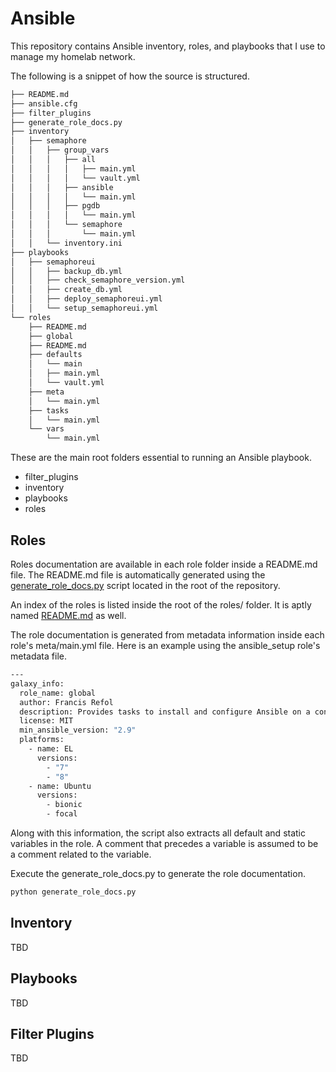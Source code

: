 # Ansible

This repository contains Ansible inventory, roles, and playbooks that I use to manage my homelab network.

The following is a snippet of how the source is structured.

``` bash
├── README.md
├── ansible.cfg
├── filter_plugins
├── generate_role_docs.py
├── inventory
│   ├── semaphore
│   │   ├── group_vars
│   │   │   ├── all
│   │   │   │   ├── main.yml
│   │   │   │   └── vault.yml
│   │   │   ├── ansible
│   │   │   │   └── main.yml
│   │   │   ├── pgdb
│   │   │   │   └── main.yml
│   │   │   └── semaphore
│   │   │       └── main.yml
│   │   └── inventory.ini
├── playbooks
│   ├── semaphoreui
│   │   ├── backup_db.yml
│   │   ├── check_semaphore_version.yml
│   │   ├── create_db.yml
│   │   ├── deploy_semaphoreui.yml
│   │   └── setup_semaphoreui.yml
└── roles
    ├── README.md
    ├── global
    ├── README.md
    ├── defaults
    │   └── main
    │   ├── main.yml
    │   └── vault.yml
    ├── meta
    │   └── main.yml
    ├── tasks
    │   └── main.yml
    └── vars
        └── main.yml
```

These are the main root folders essential to running an Ansible playbook.

- filter_plugins
- inventory
- playbooks
- roles

## Roles

Roles documentation are available in each role folder inside a README.md file. The README.md file is automatically generated using the [generate_role_docs.py](generate_role_docs.py) script located in the root of the repository.

An index of the roles is listed inside the root of the roles/ folder. It is aptly named [README.md](roles/README.md) as well.

The role documentation is generated from metadata information inside each role's meta/main.yml file. Here is an example using the ansible_setup role's metadata file.

``` bash
---
galaxy_info:
  role_name: global
  author: Francis Refol
  description: Provides tasks to install and configure Ansible on a control node.
  license: MIT
  min_ansible_version: "2.9"
  platforms:
    - name: EL
      versions:
        - "7"
        - "8"
    - name: Ubuntu
      versions:
        - bionic
        - focal
```

Along with this information, the script also extracts all default and static variables in the role. A comment that precedes a variable is assumed to be a comment related to the variable.

Execute the generate_role_docs.py to generate the role documentation.

``` bash
python generate_role_docs.py 
```

## Inventory

TBD

## Playbooks

TBD

## Filter Plugins

TBD